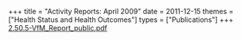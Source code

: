 +++
title = "Activity Reports: April 2009"
date = 2011-12-15
themes = ["Health Status and Health Outcomes"]
types = ["Publications"]
+++
[2.50.5-VfM\_Report\_public.pdf](/files/2.50.5-VfM_Report_public.pdf)
